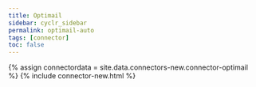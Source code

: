 ```yaml
---
title: Optimail
sidebar: cyclr_sidebar
permalink: optimail-auto
tags: [connector]
toc: false
---
```

{% assign connectordata = site.data.connectors-new.connector-optimail %}
{% include connector-new.html %}	